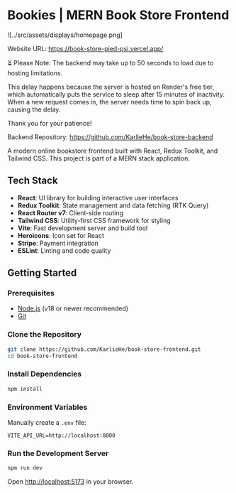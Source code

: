 # Bookies | MERN Book Store Frontend

![../src/assets/displays/homepage.png] 

Website URL: https://book-store-pied-psi.vercel.app/

⏳ Please Note:
The backend may take up to 50 seconds to load due to hosting limitations.

This delay happens because the server is hosted on Render's free tier, which automatically puts the service to sleep after 15 minutes of inactivity. When a new request comes in, the server needs time to spin back up, causing the delay.

Thank you for your patience!

Backend Repository: https://github.com/KarlieHe/book-store-backend

A modern online bookstore frontend built with React, Redux Toolkit, and Tailwind CSS. This project is part of a MERN stack application.

## Tech Stack

- **React**: UI library for building interactive user interfaces
- **Redux Toolkit**: State management and data fetching (RTK Query)
- **React Router v7**: Client-side routing
- **Tailwind CSS**: Utility-first CSS framework for styling
- **Vite**: Fast development server and build tool
- **Heroicons**: Icon set for React
- **Stripe**: Payment integration
- **ESLint**: Linting and code quality

## Getting Started

### Prerequisites

- [Node.js](https://nodejs.org/) (v18 or newer recommended)
- [Git](https://git-scm.com/)

### Clone the Repository

```sh
git clone https://github.com/KarlieHe/book-store-frontend.git
cd book-store-frontend
```

### Install Dependencies

```sh
npm install
```

### Environment Variables

Manually create a `.env` file:

```
VITE_API_URL=http://localhost:8000
```

### Run the Development Server

```sh
npm run dev
```

Open [http://localhost:5173](http://localhost:5173) in your browser.
